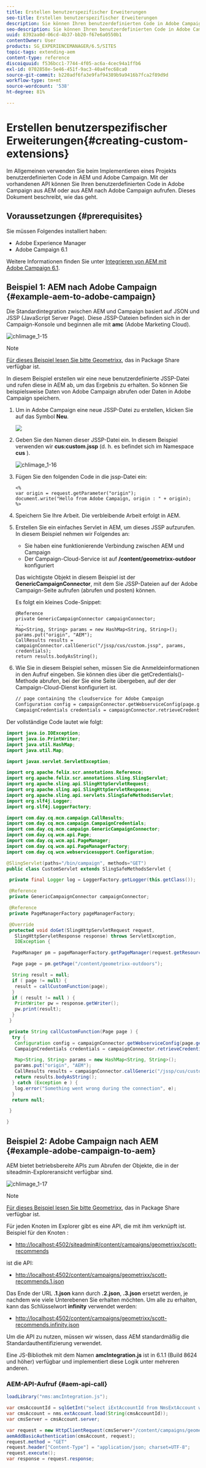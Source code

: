 ```yaml
---
title: Erstellen benutzerspezifischer Erweiterungen
seo-title: Erstellen benutzerspezifischer Erweiterungen
description: Sie können Ihren benutzerdefinierten Code in Adobe Campaign aus AEM oder aus AEM nach Adobe Campaign aufrufen
seo-description: Sie können Ihren benutzerdefinierten Code in Adobe Campaign aus AEM oder aus AEM nach Adobe Campaign aufrufen
uuid: 8392aa0d-06cd-4b37-bb20-f67e6a0550b1
contentOwner: User
products: SG_EXPERIENCEMANAGER/6.5/SITES
topic-tags: extending-aem
content-type: reference
discoiquuid: f536bcc1-7744-4f05-ac6a-4cec94a1ffb6
exl-id: 0702858e-5e46-451f-9ac3-40a4fec68ca0
source-git-commit: b220adf6fa3e9faf94389b9a9416b7fca2f89d9d
workflow-type: tm+mt
source-wordcount: '538'
ht-degree: 81%

---
```


# Erstellen benutzerspezifischer Erweiterungen{#creating-custom-extensions}

Im Allgemeinen verwenden Sie beim Implementieren eines Projekts benutzerdefinierten Code in AEM und Adobe Campaign. Mit der vorhandenen API können Sie Ihren benutzerdefinierten Code in Adobe Campaign aus AEM oder aus AEM nach Adobe Campaign aufrufen. Dieses Dokument beschreibt, wie das geht.

## Voraussetzungen {#prerequisites}

Sie müssen Folgendes installiert haben:

* Adobe Experience Manager
* Adobe Campaign 6.1

Weitere Informationen finden Sie unter [Integrieren von AEM mit Adobe Campaign 6.1](/help/sites-administering/campaignonpremise.md).

## Beispiel 1: AEM nach Adobe Campaign {#example-aem-to-adobe-campaign}

Die Standardintegration zwischen AEM und Campaign basiert auf JSON und JSSP (JavaScript Server Page). Diese JSSP-Dateien befinden sich in der Campaign-Konsole und beginnen alle mit **amc** (Adobe Marketing Cloud).

![chlimage_1-15](assets/chlimage_1-15a.png)

>[!NOTE]
>
>[Für dieses Beispiel lesen Sie bitte Geometrixx](/help/sites-developing/we-retail.md), das in Package Share verfügbar ist.

In diesem Beispiel erstellen wir eine neue benutzerdefinierte JSSP-Datei und rufen diese in AEM ab, um das Ergebnis zu erhalten. So können Sie beispielsweise Daten von Adobe Campaign abrufen oder Daten in Adobe Campaign speichern.

1. Um in Adobe Campaign eine neue JSSP-Datei zu erstellen, klicken Sie auf das Symbol **Neu**.

   ![](do-not-localize/chlimage_1-4a.png)

1. Geben Sie den Namen dieser JSSP-Datei ein. In diesem Beispiel verwenden wir **cus:custom.jssp** (d. h. es befindet sich im Namespace **cus** ).

   ![chlimage_1-16](assets/chlimage_1-16a.png)

1. Fügen Sie den folgenden Code in die jssp-Datei ein:

   ```
   <%
   var origin = request.getParameter("origin");
   document.write("Hello from Adobe Campaign, origin : " + origin);
   %>
   ```

1. Speichern Sie Ihre Arbeit. Die verbleibende Arbeit erfolgt in AEM.
1. Erstellen Sie ein einfaches Servlet in AEM, um dieses JSSP aufzurufen. In diesem Beispiel nehmen wir Folgendes an:

   * Sie haben eine funktionierende Verbindung zwischen AEM und Campaign
   * Der Campaign-Cloud-Service ist auf **/content/geometrixx-outdoor** konfiguriert

   Das wichtigste Objekt in diesem Beispiel ist der **GenericCampaignConnector**, mit dem Sie JSSP-Dateien auf der Adobe Campaign-Seite aufrufen (abrufen und posten) können.

   Es folgt ein kleines Code-Snippet:

   ```
   @Reference
   private GenericCampaignConnector campaignConnector;
   ...
   Map<String, String> params = new HashMap<String, String>();
   params.put("origin", "AEM");
   CallResults results = campaignConnector.callGeneric("/jssp/cus/custom.jssp", params, credentials);
   return results.bodyAsString();
   ```

1. Wie Sie in diesem Beispiel sehen, müssen Sie die Anmeldeinformationen in den Aufruf eingeben. Sie können dies über die getCredentials()-Methode abrufen, bei der Sie eine Seite übergeben, auf der der Campaign-Cloud-Dienst konfiguriert ist.

   ```xml
   // page containing the cloudservice for Adobe Campaign
   Configuration config = campaignConnector.getWebserviceConfig(page.getContentResource().getParent());
   CampaignCredentials credentials = campaignConnector.retrieveCredentials(config);
   ```

Der vollständige Code lautet wie folgt:

```java
import java.io.IOException;
import java.io.PrintWriter;
import java.util.HashMap;
import java.util.Map;

import javax.servlet.ServletException;

import org.apache.felix.scr.annotations.Reference;
import org.apache.felix.scr.annotations.sling.SlingServlet;
import org.apache.sling.api.SlingHttpServletRequest;
import org.apache.sling.api.SlingHttpServletResponse;
import org.apache.sling.api.servlets.SlingSafeMethodsServlet;
import org.slf4j.Logger;
import org.slf4j.LoggerFactory;

import com.day.cq.mcm.campaign.CallResults;
import com.day.cq.mcm.campaign.CampaignCredentials;
import com.day.cq.mcm.campaign.GenericCampaignConnector;
import com.day.cq.wcm.api.Page;
import com.day.cq.wcm.api.PageManager;
import com.day.cq.wcm.api.PageManagerFactory;
import com.day.cq.wcm.webservicesupport.Configuration;

@SlingServlet(paths="/bin/campaign", methods="GET")
public class CustomServlet extends SlingSafeMethodsServlet {

 private final Logger log = LoggerFactory.getLogger(this.getClass());

 @Reference
 private GenericCampaignConnector campaignConnector;

 @Reference
 private PageManagerFactory pageManagerFactory;

 @Override
 protected void doGet(SlingHttpServletRequest request,
   SlingHttpServletResponse response) throws ServletException,
   IOException {

  PageManager pm = pageManagerFactory.getPageManager(request.getResourceResolver());

  Page page = pm.getPage("/content/geometrixx-outdoors");

  String result = null;
  if ( page != null) {
   result = callCustomFunction(page);
  }
  if ( result != null ) {
   PrintWriter pw = response.getWriter();
   pw.print(result);
  }
 }

 private String callCustomFunction(Page page ) {
  try {
   Configuration config = campaignConnector.getWebserviceConfig(page.getContentResource().getParent());
   CampaignCredentials credentials = campaignConnector.retrieveCredentials(config);

   Map<String, String> params = new HashMap<String, String>();
   params.put("origin", "AEM");
   CallResults results = campaignConnector.callGeneric("/jssp/cus/custom.jssp", params, credentials);
   return results.bodyAsString();
  } catch (Exception e ) {
   log.error("Something went wrong during the connection", e);
  }
  return null;

 }

}
```

## Beispiel 2: Adobe Campaign nach AEM  {#example-adobe-campaign-to-aem}

AEM bietet betriebsbereite APIs zum Abrufen der Objekte, die in der siteadmin-Exploreransicht verfügbar sind.

![chlimage_1-17](assets/chlimage_1-17a.png)

>[!NOTE]
>
>[Für dieses Beispiel lesen Sie bitte Geometrixx](/help/sites-developing/we-retail.md), das in Package Share verfügbar ist.

Für jeden Knoten im Explorer gibt es eine API, die mit ihm verknüpft ist. Beispiel für den Knoten :

* [http://localhost:4502/siteadmin#/content/campaigns/geometrixx/scott-recommends](http://localhost:4502/siteadmin#/content/campaigns/geometrixx/scott-recommends)

ist die API:

* [http://localhost:4502/content/campaigns/geometrixx/scott-recommends.1.json](http://localhost:4502/content/campaigns/geometrixx/scott-recommends.2.json)

Das Ende der URL **.1.json** kann durch **.2.json**, **.3.json** ersetzt werden, je nachdem wie viele Unterebenen Sie erhalten möchten. Um alle zu erhalten, kann das Schlüsselwort **infinity** verwendet werden:

* [http://localhost:4502/content/campaigns/geometrixx/scott-recommends.infinity.json](http://localhost:4502/content/campaigns/geometrixx/scott-recommends.2.json)

Um die API zu nutzen, müssen wir wissen, dass AEM standardmäßig die Standardauthentifizierung verwendet.

Eine JS-Bibliothek mit dem Namen **amcIntegration.js** ist in 6.1.1 (Build 8624 und höher) verfügbar und implementiert diese Logik unter mehreren anderen.

### AEM-API-Aufruf  {#aem-api-call}

```java
loadLibrary("nms:amcIntegration.js");

var cmsAccountId = sqlGetInt("select iExtAccountId from NmsExtAccount where sName=$(sz)","aemInstance")
var cmsAccount = nms.extAccount.load(String(cmsAccountId));
var cmsServer = cmsAccount.server;

var request = new HttpClientRequest(cmsServer+"/content/campaigns/geometrixx.infinity.json")
aemAddBasicAuthentication(cmsAccount, request);
request.method = "GET"
request.header["Content-Type"] = "application/json; charset=UTF-8";
request.execute();
var response = request.response;
```
